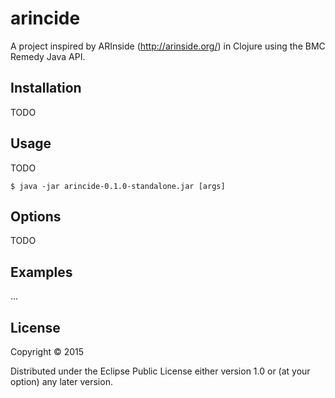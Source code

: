 # arincide

A project inspired by ARInside (http://arinside.org/) in Clojure using the BMC Remedy Java API.

## Installation

TODO

## Usage

TODO

    $ java -jar arincide-0.1.0-standalone.jar [args]

## Options

TODO

## Examples

...

## License

Copyright © 2015 

Distributed under the Eclipse Public License either version 1.0 or (at
your option) any later version.
